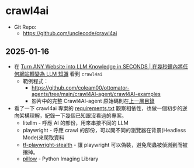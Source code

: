 # crawl4ai

> 

- Git Repo:
  - https://github.com/unclecode/crawl4ai

## 2025-01-16

- 在 [Turn ANY Website into LLM Knowledge in SECONDS | 在幾秒鐘內將任何網站轉變為 LLM 知識](https://www.youtube.com/watch?v=JWfNLF_g_V0) 看到 `crawl4ai`
  - 範例程式：
    - https://github.com/coleam00/ottomator-agents/tree/main/crawl4AI-agent/crawl4AI-examples
    - 影片中的完整 Crawl4AI-agent 原始碼則在[上一層目錄](https://github.com/coleam00/ottomator-agents/tree/main/crawl4AI-agent/)
- 看了一下 crawl4ai 專案的 [requirements.txt](https://github.com/unclecode/crawl4ai/blob/main/requirements.txt) 觀察相依性，也做一個初步的逆向架構理解，紀錄一下幾個已知跟沒看過的專案。
  - litellm - 呼應 AI 的部份，用來串接不同的 LLM
  - playwright - 呼應 crawl 的部份，可以開不同的瀏覽器在背景(Headless Mode)來爬取資料
  - [tf-playwright-stealth](https://github.com/tinyfish-io/tf-playwright-stealth) - 讓 playwright 可以偽裝，避免爬蟲被偵測到而被擋掉。
  - [pillow](https://github.com/python-pillow/Pillow) - Python Imaging Library